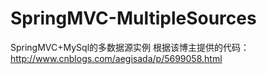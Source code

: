 # SpringMVC-MultipleSources
SpringMVC+MySql的多数据源实例
根据该博主提供的代码：http://www.cnblogs.com/aegisada/p/5699058.html
